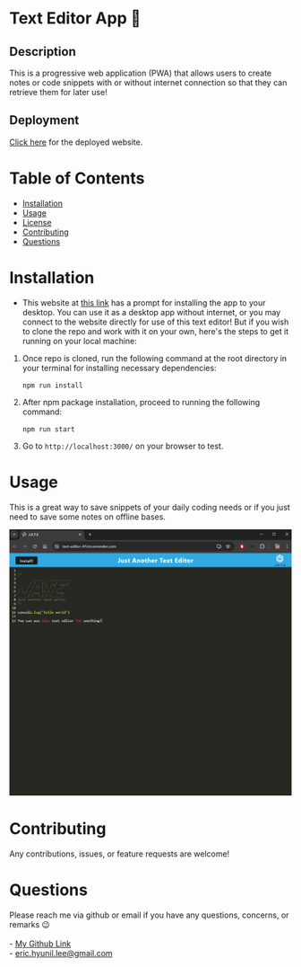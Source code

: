 # Text Editor App 💬

## Description

This is a progressive web application (PWA) that allows users to create notes or code snippets with or without internet connection so that they can retrieve them for later use!

## Deployment 

[Click here](https://text-editor-41mt.onrender.com/) for the deployed website.

# Table of Contents

* [Installation](#installation)
* [Usage](#usage)
* [License](#license)
* [Contributing](#contributing)
* [Questions](#questions)

# Installation

* This website at [this link](https://text-editor-41mt.onrender.com/) has a prompt for installing the app to your desktop. You can use it as a desktop app without internet, or you may connect to the website directly for use of this text editor! But if you wish to clone the repo and work with it on your own, here's the steps to get it running on your local machine:

1) Once repo is cloned, run the following command at the root directory in your terminal for installing necessary dependencies:

    ```
    npm run install
    ```

2) After npm package installation, proceed to running the following command:

    ```
    npm run start
    ```
3) Go to `http://localhost:3000/` on your browser to test.


# Usage

This is a great way to save snippets of your daily coding needs or if you just need to save some notes on offline bases. 

![Screenshot of the app in use](/assets/screenshot1.png)


# Contributing

Any contributions, issues, or feature requests are welcome!


# Questions

Please reach me via github or email if you have any questions, concerns, or remarks 😉<br><br>
    - [My Github Link](https://github.com/ericeya) <br>
    - eric.hyunil.lee@gmail.com
      